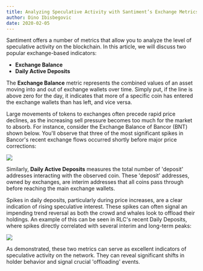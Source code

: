 ```yaml
---
title: Analyzing Speculative Activity with Santiment’s Exchange Metrics
author: Dino Ibisbegovic
date: 2020-02-05
---
```


Santiment offers a number of metrics that allow you to analyze the level of speculative activity on the blockchain. In this article, we will discuss two popular exchange-based indicators:

- **Exchange Balance**
- **Daily Active Deposits**

The **Exchange Balance** metric represents the combined values of an asset moving into and out of exchange wallets over time. Simply put, if the line is above zero for the day, it indicates that more of a specific coin has entered the exchange wallets than has left, and vice versa.

Large movements of tokens to exchanges often precede rapid price declines, as the increasing sell pressure becomes too much for the market to absorb. For instance, consider the Exchange Balance of Bancor (BNT) shown below. You'll observe that three of the most significant spikes in Bancor's recent exchange flows occurred shortly before major price corrections:

![](image1.png)

Similarly, **Daily Active Deposits** measures the total number of 'deposit' addresses interacting with the observed coin. These 'deposit' addresses, owned by exchanges, are interim addresses that all coins pass through before reaching the main exchange wallets.

Spikes in daily deposits, particularly during price increases, are a clear indication of rising speculative interest. These spikes can often signal an impending trend reversal as both the crowd and whales look to offload their holdings. An example of this can be seen in RLC's recent Daily Deposits, where spikes directly correlated with several interim and long-term peaks:

![](image2.png)

As demonstrated, these two metrics can serve as excellent indicators of speculative activity on the network. They can reveal significant shifts in holder behavior and signal crucial 'offloading' events.

